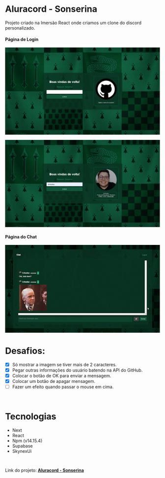 # Aluracord - Sonserina

Projeto criado na Imersão React onde criamos um clone do discord personalizado.

#### Página de Login

<p align="center">
  <img src="./images/Login1.png" alt="Página de Login" />
</p>
<p align="center">
  <img src="./images/Login2.png" alt="Página de Login" />
</p>

#### Página do Chat

<p align="center">
  <img src="./images/Chat.gif" alt="Página de Login" />
</p>

# Desafios:

-   [x] Só mostrar a imagem se tiver mais de 2 caracteres.
-   [x] Pegar outras informações do usuário batendo na API do GitHub.
-   [x] Colocar o botão de OK para enviar a mensagem.
-   [x] Colocar um botão de apagar mensagem.
-   [ ] Fazer um efeito quando passar o mouse em cima.

<br>

# Tecnologias

-   Next
-   React
-   Npm (v14.15.4)
-   Supabase
-   SkynexUi

<br>

Link do projeto: <strong><a href="https://imersao-react-sonserina.vercel.app">Aluracord - Sonserina</a></strong>
